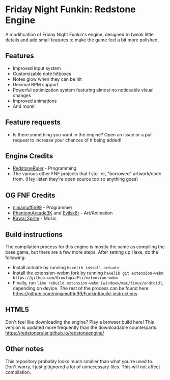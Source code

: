 # Friday Night Funkin: Redstone Engine

A modification of Friday Night Funkin's engine, designed to tweak little details and add small features to make the game feel a bit more polished.
## Features
- Improved input system
- Customizable note hitboxes
- Notes glow when they can be hit
- Decimal BPM support
- Powerful optimization system featuring almost no noticeable visual changes
- Improved animations
- And more!
## Feature requests
- Is there something you want in the engine? Open an issue or a pull request to increase your chances of it being added!
## Engine Credits
- [RedstoneRuler](https://twitter.com/redstoneruler2) - Programming
- The various other FNF projects that I sto- er, "borrowed" artwork/code from. (Hey listen they're open source too so anything goes)
## OG FNF Credits
- [ninjamuffin99](https://twitter.com/ninja_muffin99) - Programmer
- [PhantomArcade3K](https://twitter.com/phantomarcade3k) and [Evilsk8r](https://twitter.com/evilsk8r) - Art/Animation
- [Kawai Sprite](https://twitter.com/kawaisprite) - Music
## Build instructions
The compilation process for this engine is mostly the same as compiling the base game, but there are a few more steps.
After setting up Haxe, do the following:
- Install actuate by running `haxelib install actuate`
- Install the extension-webm fork by running `haxelib git extension-webm https://github.com/GrowtopiaFli/extension-webm`
- Finally, run `lime rebuild extension-webm [windows/mac/linux/android]`, depending on device.
The rest of the process can be found here: https://github.com/ninjamuffin99/Funkin#build-instructions
## HTML5
Don't feel like downloading the engine? Play a browser build here!
This version is updated more frequently than the downloadable counterparts.
https://redstoneruler.github.io/redstoneengine/
## Other notes
This repository probably looks much smaller than what you're used to. Don't worry, I just gitignored a lot of unnecessary files. This will not affect compilation.